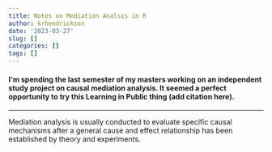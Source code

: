 ```yaml
---
title: Notes on Mediation Analsis in R
author: krhendrickson
date: '2023-03-27'
slug: []
categories: []
tags: []
---
```



#### I'm spending the last semester of my masters working on an independent study project on causal mediation analysis. It seemed a perfect opportunity to try this Learning in Public thing (add citation here). 
---

Mediation analysis is usually conducted to evaluate specific causal mechanisms after a general cause and effect relationship has been established by theory and experiments. 

